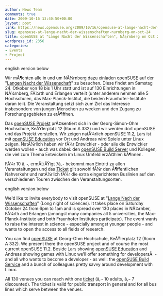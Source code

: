 ```yaml
---
author: News Team
comments: true
date: 2009-10-16 13:40:50+00:00
layout: post
link: https://news.opensuse.org/2009/10/16/opensuse-at-lange-nacht-der-wissenschaften-nurnberg-on-oct-24/
slug: opensuse-at-lange-nacht-der-wissenschaften-nurnberg-on-oct-24
title: openSUSE at "Lange Nacht der Wissenschaften", NÃ¼rnberg on Oct 24
wordpress_id: 2356
categories:
- Events
- Project
---
```


english version below

Wir mÃ¶chten alle in und um NÃ¼rnberg dazu einladen openSUSE auf der "[Langen Nacht der Wissenschaft](http://www.nacht-der-wissenschaften.de/2009/index.php)" zu besuchen. Diese findet am Samstag 24. Otkober von 18 bis 1 Uhr statt und ist auf 130 Einrichtungen in NÃ¼rnberg, FÃ¼rth und Erlangen verteilt (unter anderem nehmen alle 5 Hochschulen, das Max-Planck-Institut, die beiden Fraunhofer-Institute daran teil). Die Veranstaltung setzt sich zum Ziel das Interesse insbesondere von jungen Menschen zu wecken und den Zugang zu Forschungsgebieten zu erÃ¶ffnen.

Das [openSUSE Projekt](http://de.opensuse.org/Willkommen_auf_openSUSE.org) prÃ¤sentiert sich in der Georg-Simon-Ohm Hochschule, KeÃŸlerplatz 12 (Raum A 332) und wir werden dort openSUSE und das Projekt vorstellen. Wir zeigen natÃ¼rlich openSUSE 11.2, Lars ist mit [openSUSE Education](http://de.opensuse.org/Bildungswesen) vor Ort und Andreas wird Spiele unter Linux zeigen. NatÃ¼rlich haben wir fÃ¼r Entwickler - oder alle die Entwickler werden wollen - auch was dabei: den [openSUSE Build Server](http://de.opensuse.org/Build_Service) und Kollegen, die viel zum Thema Entwickeln im Linux Umfeld erzÃ¤hlen kÃ¶nnen.

FÃ¼r 10 â‚¬, ermÃ¤ÃŸigt 7â‚¬ bekommt man Eintritt zu allen Veranstaltungen und das [Ticket](http://www.nacht-der-wissenschaften.de/2009/ticketinfo.php) gilt sowohl fÃ¼r den Ã¶ffentlichen Nahverkehr und natÃ¼rlich fÃ¼r die extra eingerichteten Buslinien auf den verschiedenen Touren zwischen den Veranstaltungsorten.

english version below

<!-- more -->

We'd like to invite everybody to visit openSUSE at "[Lange Nach der Wissenschaften](http://www.nacht-der-wissenschaften.de/2009/index.php)" (Long night of sciences). It takes place on Saturday October 24 from 6pm to 1am and is spread over 130 places in NÃ¼rnber, FÃ¼rth and Erlangen (amongst many companies all 5 universities, the Max-Planck-Institute and both Fraunhofer Institutes participate). The event wants to raise the interest in science - especially amongst younger people - and wants to open the access to all fields of research.

You can find [openSUSE](http://en.opensuse.org/Welcome_to_openSUSE.org) at Georg-Ohm Hochschule, KeÃŸlerplatz 12 (Room A 332). We present there the openSUSE project and of course the most current openSUSE 11.2. Beside Lars showing [openSUSE Education](http://en.opensuse.org/Education) and Andreas showing games with Linux we'll offer something for developersÂ  - and all who wants to become a developer - as well: the [openSUSE Build Service](http://en.opensuse.org/Build_Service) and a bunch of colleagues pretty savvy around development with Linux.

All 130 venues you can reach with one [ticket](http://www.nacht-der-wissenschaften.de/2009/ticketinfo.php) (â‚¬ 10 adults, â‚¬ 7 discounted). The ticket is valid for public transport in general and for all bus lines which serve between the venues.
